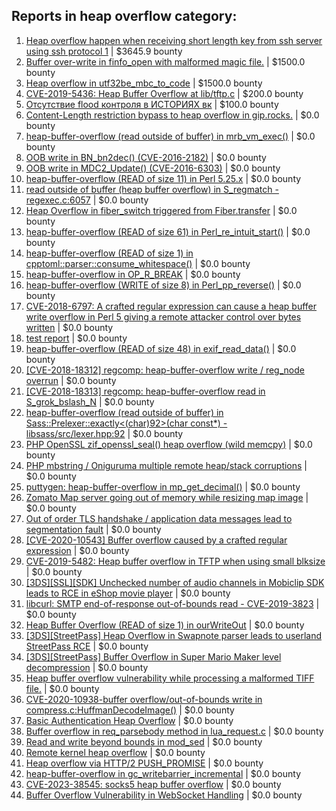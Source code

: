 ## Reports in heap overflow category:
1. [Heap overflow happen when receiving short length key from ssh server using ssh protocol 1](https://hackerone.com/reports/630462) | $3645.9 bounty
2. [Buffer over-write in finfo_open with malformed magic file.](https://hackerone.com/reports/476179) | $1500.0 bounty
3. [Heap overflow in utf32be_mbc_to_code](https://hackerone.com/reports/476168) | $1500.0 bounty
4. [CVE-2019-5436: Heap Buffer Overflow at lib/tftp.c](https://hackerone.com/reports/550696) | $200.0 bounty
5. [Отсутствие flood контроля в ИСТОРИЯХ вк](https://hackerone.com/reports/249786) | $100.0 bounty
6. [Content-Length restriction bypass to heap overflow in gip.rocks.](https://hackerone.com/reports/214449) | $0.0 bounty
7. [heap-buffer-overflow (read outside of buffer) in mrb_vm_exec()](https://hackerone.com/reports/221251) | $0.0 bounty
8. [OOB write in BN_bn2dec() (CVE-2016-2182)](https://hackerone.com/reports/221788) | $0.0 bounty
9. [OOB write in MDC2_Update() (CVE-2016-6303)](https://hackerone.com/reports/221785) | $0.0 bounty
10. [heap-buffer-overflow (READ of size 11) in Perl 5.25.x](https://hackerone.com/reports/232150) | $0.0 bounty
11. [read outside of buffer (heap buffer overflow) in S_regmatch - regexec.c:6057](https://hackerone.com/reports/207983) | $0.0 bounty
12. [Heap Overflow in fiber_switch triggered from Fiber.transfer](https://hackerone.com/reports/227762) | $0.0 bounty
13. [heap-buffer-overflow (READ of size 61) in Perl_re_intuit_start()](https://hackerone.com/reports/233440) | $0.0 bounty
14. [heap-buffer-overflow (READ of size 1) in cpptoml::parser::consume_whitespace()](https://hackerone.com/reports/240659) | $0.0 bounty
15. [heap-buffer-overflow in OP_R_BREAK](https://hackerone.com/reports/295380) | $0.0 bounty
16. [heap-buffer-overflow (WRITE of size 8) in Perl_pp_reverse()](https://hackerone.com/reports/259555) | $0.0 bounty
17. [CVE-2018-6797:  A crafted regular expression can cause a heap buffer write overflow in Perl 5 giving a remote attacker control over bytes written](https://hackerone.com/reports/337986) | $0.0 bounty
18. [test report](https://hackerone.com/reports/395531) | $0.0 bounty
19. [heap-buffer-overflow (READ of size 48) in exif_read_data()](https://hackerone.com/reports/384214) | $0.0 bounty
20. [[CVE-2018-18312] regcomp: heap-buffer-overflow write / reg_node overrun](https://hackerone.com/reports/510887) | $0.0 bounty
21. [[CVE-2018-18313] regcomp: heap-buffer-overflow read in S_grok_bslash_N](https://hackerone.com/reports/510888) | $0.0 bounty
22. [heap-buffer-overflow (read outside of buffer) in Sass::Prelexer::exactly<(char)92>(char const*) - libsass/src/lexer.hpp:92](https://hackerone.com/reports/221163) | $0.0 bounty
23. [PHP OpenSSL zif_openssl_seal() heap overflow (wild memcpy)](https://hackerone.com/reports/248609) | $0.0 bounty
24. [PHP mbstring / Oniguruma multiple remote heap/stack corruptions](https://hackerone.com/reports/237915) | $0.0 bounty
25. [puttygen: heap-buffer-overflow in mp_get_decimal()](https://hackerone.com/reports/482200) | $0.0 bounty
26. [Zomato Map server going out of memory while resizing map image](https://hackerone.com/reports/751904) | $0.0 bounty
27. [Out of order TLS handshake / application data messages lead to segmentation fault](https://hackerone.com/reports/335495) | $0.0 bounty
28. [[CVE-2020-10543] Buffer overflow caused by a crafted regular expression](https://hackerone.com/reports/888986) | $0.0 bounty
29. [CVE-2019-5482: Heap buffer overflow in TFTP when using small blksize](https://hackerone.com/reports/684603) | $0.0 bounty
30. [[3DS][SSL][SDK] Unchecked number of audio channels in Mobiclip SDK leads to RCE in eShop movie player](https://hackerone.com/reports/897606) | $0.0 bounty
31. [libcurl: SMTP end-of-response out-of-bounds read - CVE-2019-3823](https://hackerone.com/reports/518097) | $0.0 bounty
32. [Heap Buffer Overflow (READ of size 1) in ourWriteOut](https://hackerone.com/reports/765664) | $0.0 bounty
33. [[3DS][StreetPass] Heap Overflow in Swapnote parser leads to userland StreetPass RCE](https://hackerone.com/reports/923240) | $0.0 bounty
34. [[3DS][StreetPass] Buffer Overflow in Super Mario Maker level decompression](https://hackerone.com/reports/687887) | $0.0 bounty
35. [Heap buffer overflow vulnerability while processing a malformed TIFF file.](https://hackerone.com/reports/1047086) | $0.0 bounty
36. [CVE-2020-10938-buffer overflow/out-of-bounds write in compress.c:HuffmanDecodeImage()](https://hackerone.com/reports/816637) | $0.0 bounty
37. [Basic Authentication Heap Overflow](https://hackerone.com/reports/641240) | $0.0 bounty
38. [Buffer overflow in req_parsebody method in lua_request.c](https://hackerone.com/reports/1434056) | $0.0 bounty
39. [Read and write beyond bounds in mod_sed](https://hackerone.com/reports/1511619) | $0.0 bounty
40. [Remote kernel heap overflow](https://hackerone.com/reports/1350653) | $0.0 bounty
41. [Heap overflow via HTTP/2 PUSH_PROMISE](https://hackerone.com/reports/1589847) | $0.0 bounty
42. [heap-buffer-overflow in gc_writebarrier_incremental](https://hackerone.com/reports/1940002) | $0.0 bounty
43. [CVE-2023-38545: socks5 heap buffer overflow](https://hackerone.com/reports/2187833) | $0.0 bounty
44. [Buffer Overflow Vulnerability in WebSocket Handling](https://hackerone.com/reports/2298307) | $0.0 bounty